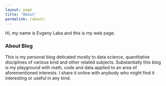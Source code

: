 ```yaml
---
layout: page
title: "About"
permalink: /about/
---
```


Hi, my name is Evgeny Laba and this is my web page.

### About Blog

This is my personal blog deticated mostly to data science, quantitative disciplines of various kind and 
other related subjects. Substantially this blog is my playground with math, code and data applied to an 
area of aforementioned interests. I share it online with anybody who might find it interesting or useful in 
any kind. 